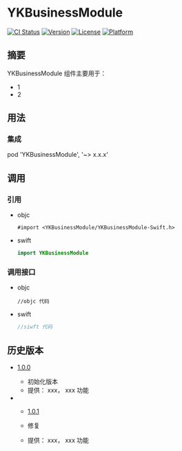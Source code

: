# YKBusinessModule

[![CI Status](https://img.shields.io/travis/stephenchen/YKBusinessModule.svg?style=flat)](https://travis-ci.org/stephenchen/YKBusinessModule)
[![Version](https://img.shields.io/cocoapods/v/YKBusinessModule.svg?style=flat)](https://cocoapods.org/pods/YKBusinessModule)
[![License](https://img.shields.io/cocoapods/l/YKBusinessModule.svg?style=flat)](https://github.com/stephenchen/YKBusinessModule/blob/701ff106db3caa805f9dab12df7749c03c889c47/LICENSE)
[![Platform](https://img.shields.io/cocoapods/p/YKBusinessModule.svg?style=flat)](https://cocoapods.org/pods/YKBusinessModule)

## 摘要

YKBusinessModule 组件主要用于：

- 1
- 2

## 用法

### 集成

pod 'YKBusinessModule', '~> x.x.x'

## 调用

### 引用

- objc

  ```objc
  #import <YKBusinessModule/YKBusinessModule-Swift.h>
  ```

- swift

  ```swift
  import YKBusinessModule
  ```

### 调用接口

- objc
  ```objc
  //objc 代码
  ```

- swift

  ```swift
  //siwft 代码
  ```

## 历史版本

- [1.0.0](http://github/stephenchen/YKBusinessModule/tag/1.0.0)

  - 初始化版本
  - 提供： xxx， xxx 功能

- - [1.0.1](http://github/stephenchen/YKBusinessModule/tag/1.0.1)

  - 修复
  - 提供： xxx， xxx 功能
